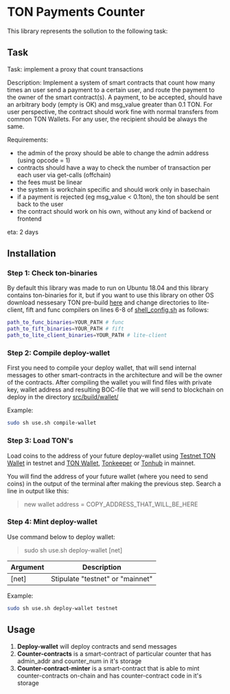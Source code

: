 # TON Payments Counter

This library represents the sollution to the following task:

## Task

Task: implement a proxy that count transactions

Description: Implement a system of smart contracts that count how many times an user send a payment to a certain user, and route the payment to the owner of the smart contract(s). A payment, to be accepted, should have an arbitrary body (empty is OK) and msg_value greater than 0.1 TON. For user perspective, the contract should work fine with normal transfers from common TON Wallets. For any user, the recipient should be always the same.

Requirements:
- the admin of the proxy should be able to change the admin address (using opcode = 1)
- contracts should have a way to check the number of transaction per each user via get-calls (offchain)
- the fees must be linear
- the system is workchain specific and should work only in basechain
- if a payment is rejected (eg msg_value < 0.1ton), the ton should be sent back to the user
- the contract should work on his own, without any kind of backend or frontend

eta: 2 days

## Installation

### Step 1: Check ton-binaries

By default this library was made to run on Ubuntu 18.04 and this library contains ton-binaries for it, but if you want to use this library on other OS download nessesary TON pre-build [here](https://github.com/ton-blockchain/ton/actions?query=branch%3Amaster+is%3Acompleted) and change directories to lite-client, fift and func compilers on lines 6-8 of [shell_config.sh](config/shell_config.sh) as follows:

```bash
path_to_func_binaries=YOUR_PATH # func
path_to_fift_binaries=YOUR_PATH # fift
path_to_lite_client_binaries=YOUR_PATH # lite-client
```

### Step 2: Compile deploy-wallet

First you need to compile your deploy wallet, that will send internal messages to other smart-contracts in the architecture and will be the owner of the contracts. After compiling the wallet you will find files with private key, wallet address and resulting BOC-file that we will send to blockchain on deploy in the directory [src/build/wallet/](src/build/wallet/)

Example:

```bash
sudo sh use.sh compile-wallet
```

### Step 3: Load TON's

Load coins to the address of your future deploy-wallet using [Testnet TON Wallet](https://wallet.ton.org/?testnet=true) in testnet and [TON Wallet](https://wallet.ton.org), [Tonkeeper](https://tonkeeper.com) or [Tonhub](https://tonhub.com) in mainnet.

You will find the address of your future wallet (where you need to send coins) in the output of the terminal after making the previous step. Search a line in output like this:

> new wallet address = COPY_ADDRESS_THAT_WILL_BE_HERE

### Step 4: Mint deploy-wallet

Use command below to deploy wallet:

> sudo sh use.sh deploy-wallet [net]

| Argument | Description |
| --- | --- |
| [net] | Stipulate "testnet" or "mainnet" |

Example:

```bash
sudo sh use.sh deploy-wallet testnet
```

<a name="deploy_collection"/></a>

## Usage

1. **Deploy-wallet** will deploy contracts and send messages
2. **Counter-contracts** is a smart-contract of particular counter that has admin_addr and counter_num in it's storage
3. **Counter-contract-minter** is a smart-contract that is able to mint counter-contracts on-chain and has counter-contract code in it's storage

### 